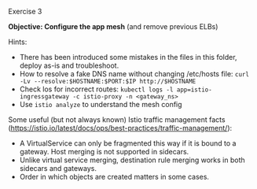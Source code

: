 Exercise 3

**Objective: Configure the app mesh** (and remove previous ELBs)

Hints:
* There has been introduced some mistakes in the files in this folder, deploy as-is and troubleshoot.
* How to resolve a fake DNS name without changing /etc/hosts file: `curl -Lv --resolve:$HOSTNAME:$PORT:$IP http://$HOSTNAME`
* Check los for incorrect routes: `kubectl logs -l app=istio-ingressgateway -c istio-proxy -n <gateway_ns>`
* Use `istio analyze` to understand the mesh config

Some useful (but not always known) Istio traffic management facts (https://istio.io/latest/docs/ops/best-practices/traffic-management/):
* A VirtualService can only be fragmented this way if it is bound to a gateway. Host merging is not supported in sidecars.
* Unlike virtual service merging, destination rule merging works in both sidecars and gateways.
* Order in which objects are created matters in some cases.


